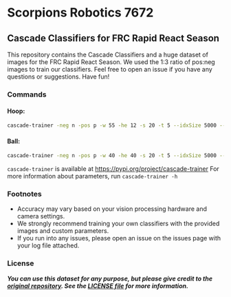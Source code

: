 # Scorpions Robotics 7672

## Cascade Classifiers for FRC Rapid React Season

This repository contains the Cascade Classifiers and a huge dataset of images for the FRC Rapid React Season. We used the 1:3 ratio of pos:neg images to train our classifiers. Feel free to open an issue if you have any questions or suggestions. Have fun!

### Commands

#### **Hoop:**

``` bash
cascade-trainer -neg n -pos p -w 55 -he 12 -s 20 -t 5 --idxSize 5000 --valSize 5000 -m ALL -npt 800 -npv 946 -nn 2365 -b 0.00007
```

#### **Ball:**

``` bash
cascade-trainer -neg n -pos p -w 40 -he 40 -s 20 -t 5 --idxSize 5000 --valSize 5000 -m ALL -npt 800 -npv 992 -nn 2480 -b 0.0001
```

``cascade-trainer`` is available at <https://pypi.org/project/cascade-trainer>
For more information about parameters, run ``cascade-trainer -h``

### Footnotes

- Accuracy may vary based on your vision processing hardware and camera settings.
- We strongly recommend training your own classifiers with the provided images and custom parameters.
- If you run into any issues, please open an issue on the issues page with your log file attached.

### License

***You can use this dataset for any purpose, but please give credit to the [original repository](https://github.com/Scorpions-Robotics/cascade-2022). See the [LICENSE file](https://github.com/Scorpions-Robotics/cascade-2022/blob/master/LICENSE) for more information.***
